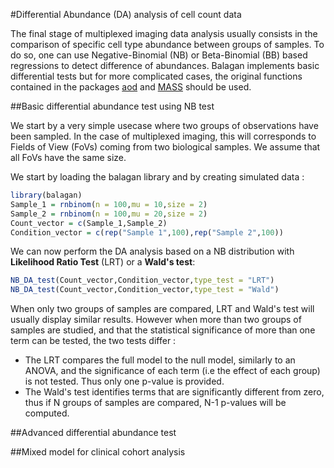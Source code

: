 #Differential Abundance (DA) analysis of cell count data 

The final stage of multiplexed imaging data analysis usually consists in the comparison of specific cell type abundance between groups of samples. To do so, one can use Negative-Binomial (NB) or Beta-Binomial (BB) based regressions to detect difference of abundances. Balagan implements basic differential tests but for more complicated cases, the original functions contained in the packages [aod](https://cran.r-project.org/web/packages/aod/) and [MASS](https://cran.r-project.org/web/packages/MASS/) should be used.

##Basic differential abundance test using NB test

We start by a very simple usecase where two groups of observations have been sampled. In the case of multiplexed imaging, this will corresponds to Fields of View (FoVs) coming from two biological samples. We assume that all FoVs have the same size.

We start by loading the balagan library and by creating simulated data :

```r
library(balagan)
Sample_1 = rnbinom(n = 100,mu = 10,size = 2)
Sample_2 = rnbinom(n = 100,mu = 20,size = 2)
Count_vector = c(Sample_1,Sample_2)
Condition_vector = c(rep("Sample 1",100),rep("Sample 2",100))
```
We can now perform the DA analysis based on a NB distribution with **Likelihood Ratio Test** (LRT) or a **Wald's test**:

```r
NB_DA_test(Count_vector,Condition_vector,type_test = "LRT")
NB_DA_test(Count_vector,Condition_vector,type_test = "Wald")
```

When only two groups of samples are compared, LRT and Wald's test will usually display similar results. However when more than two groups of samples are studied, and that the statistical significance of more than one term can be tested, the two tests differ :

- The LRT compares the full model to the null model, similarly to an ANOVA, and the significance of each term (i.e the effect of each group) is not tested. Thus only one p-value is provided.
- The Wald's test identifies terms that are significantly different from zero, thus if N groups of samples are compared, N-1 p-values will be computed.

 


##Advanced differential abundance test

##Mixed model for clinical cohort analysis

